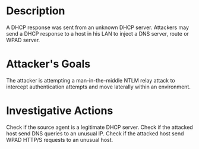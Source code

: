 # Description
A DHCP response was sent from an unknown DHCP server. Attackers may send a DHCP response to a host in his LAN to inject a DNS server, route or WPAD server.
# Attacker's Goals
The attacker is attempting a man-in-the-middle NTLM relay attack to intercept authentication attempts and move laterally within an environment.
# Investigative Actions
Check if the source agent is a legitimate DHCP server.
Check if the attacked host send DNS queries to an unusual IP.
Check if the attacked host send WPAD HTTP/S requests to an unusual host.
